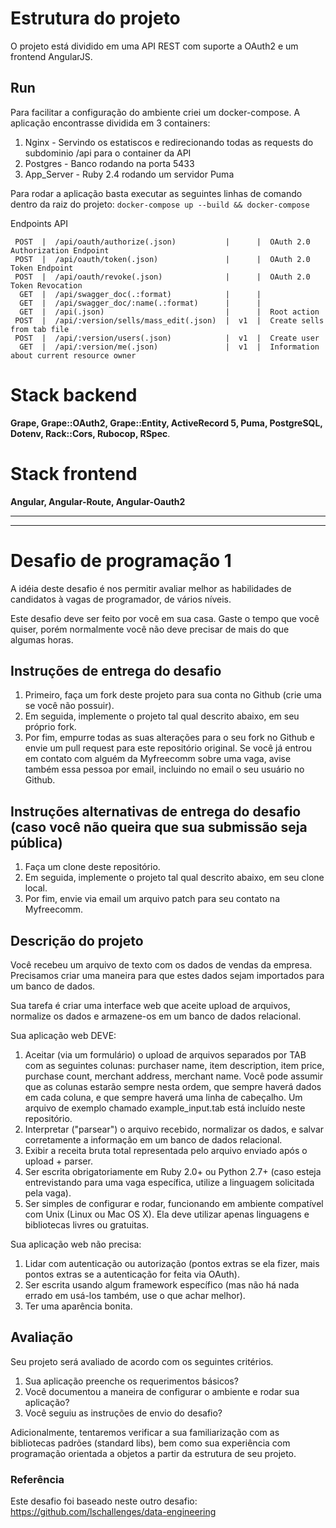 
# Estrutura do projeto

O projeto está dividido em uma API REST com suporte a OAuth2 e um frontend AngularJS. 

## Run

Para facilitar a configuração do ambiente criei um docker-compose. A aplicação encontrasse dividida em 3 containers: 

1. Nginx - Servindo os estatiscos e redirecionando todas as requests do subdominio /api para o container da API
1. Postgres - Banco rodando na porta 5433 
1. App_Server - Ruby 2.4 rodando um servidor Puma

Para rodar a aplicação basta executar as seguintes linhas de comando dentro da raiz do projeto:
`docker-compose up --build && docker-compose `

Endpoints API

     POST  |  /api/oauth/authorize(.json)           |      |  OAuth 2.0 Authorization Endpoint        
     POST  |  /api/oauth/token(.json)               |      |  OAuth 2.0 Token Endpoint                
     POST  |  /api/oauth/revoke(.json)              |      |  OAuth 2.0 Token Revocation              
      GET  |  /api/swagger_doc(.:format)            |      |                                          
      GET  |  /api/swagger_doc/:name(.:format)      |      |                                          
      GET  |  /api(.json)                           |      |  Root action                             
     POST  |  /api/:version/sells/mass_edit(.json)  |  v1  |  Create sells from tab file              
     POST  |  /api/:version/users(.json)            |  v1  |  Create user                             
      GET  |  /api/:version/me(.json)               |  v1  |  Information about current resource owner
      
# Stack backend
**Grape, Grape::OAuth2, Grape::Entity, ActiveRecord 5, Puma, PostgreSQL, Dotenv, Rack::Cors, Rubocop, RSpec**.

# Stack frontend 
**Angular, Angular-Route, Angular-Oauth2** 
 
--------------------------------------------------------------------------------------------------------------------------
---------------------------------------------------------------------------------------------------------------------------
# Desafio de programação 1
A idéia deste desafio é nos permitir avaliar melhor as habilidades de candidatos à vagas de programador, de vários níveis.

Este desafio deve ser feito por você em sua casa. Gaste o tempo que você quiser, porém normalmente você não deve precisar de mais do que algumas horas.

## Instruções de entrega do desafio
1. Primeiro, faça um fork deste projeto para sua conta no Github (crie uma se você não possuir).
1. Em seguida, implemente o projeto tal qual descrito abaixo, em seu próprio fork.
1. Por fim, empurre todas as suas alterações para o seu fork no Github e envie um pull request para este repositório original. Se você já entrou em contato com alguém da Myfreecomm sobre uma vaga, avise também essa pessoa por email, incluindo no email o seu usuário no Github.

## Instruções alternativas de entrega do desafio (caso você não queira que sua submissão seja pública)
1. Faça um clone deste repositório.
1. Em seguida, implemente o projeto tal qual descrito abaixo, em seu clone local.
1. Por fim, envie via email um arquivo patch para seu contato na Myfreecomm.

## Descrição do projeto
Você recebeu um arquivo de texto com os dados de vendas da empresa. Precisamos criar uma maneira para que estes dados sejam importados para um banco de dados.

Sua tarefa é criar uma interface web que aceite upload de arquivos, normalize os dados e armazene-os em um banco de dados relacional.

Sua aplicação web DEVE:

1. Aceitar (via um formulário) o upload de arquivos separados por TAB com as seguintes colunas: purchaser name, item description, item price, purchase count, merchant address, merchant name. Você pode assumir que as colunas estarão sempre nesta ordem, que sempre haverá dados em cada coluna, e que sempre haverá uma linha de cabeçalho. Um arquivo de exemplo chamado example_input.tab está incluído neste repositório.
1. Interpretar ("parsear") o arquivo recebido, normalizar os dados, e salvar corretamente a informação em um banco de dados relacional.
1. Exibir a receita bruta total representada pelo arquivo enviado após o upload + parser.
1. Ser escrita obrigatoriamente em Ruby 2.0+ ou Python 2.7+ (caso esteja entrevistando para uma vaga específica, utilize a linguagem solicitada pela vaga).
1. Ser simples de configurar e rodar, funcionando em ambiente compatível com Unix (Linux ou Mac OS X). Ela deve utilizar apenas linguagens e bibliotecas livres ou gratuitas.

Sua aplicação web não precisa:

1. Lidar com autenticação ou autorização (pontos extras se ela fizer, mais pontos extras se a autenticação for feita via OAuth).
1. Ser escrita usando algum framework específico (mas não há nada errado em usá-los também, use o que achar melhor).
1. Ter uma aparência bonita.

## Avaliação
Seu projeto será avaliado de acordo com os seguintes critérios. 

1. Sua aplicação preenche os requerimentos básicos?
1. Você documentou a maneira de configurar o ambiente e rodar sua aplicação?
1. Você seguiu as instruções de envio do desafio?

Adicionalmente, tentaremos verificar a sua familiarização com as bibliotecas padrões (standard libs), bem como sua experiência com programação orientada a objetos a partir da estrutura de seu projeto.

### Referência

Este desafio foi baseado neste outro desafio: https://github.com/lschallenges/data-engineering
